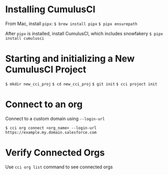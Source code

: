 # Installing CumulusCI
From Mac, install `pipx`: 
`$ brew install pipx`
`$ pipx ensurepath`

After `pipx` is installed, install CumulusCI, which includes snowfakery
`$ pipx install cumulusci`

# Starting and initializing a New CumulusCI Project
`$ mkdir new_cci_proj`
`$ cd new_cci_proj`
`$ git init`
`$ cci project init`

# Connect to an org

Connect to a custom domain using `--login-url`

`$ cci org connect <org_name> --login-url https://example.my.domain.salesforce.com`

# Verify Connected Orgs

Use `cci org list` command to see connected orgs